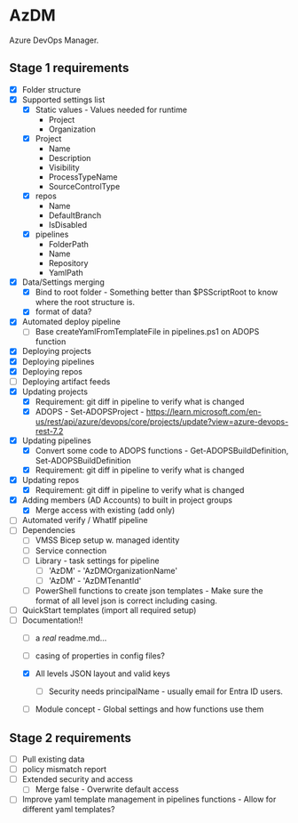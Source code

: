 # AzDM
Azure DevOps Manager.

## Stage 1 requirements

- [x] Folder structure 
- [x] Supported settings list
    - [x] Static values - Values needed for runtime
        - Project
        - Organization
    - [x] Project
        - Name
        - Description
        - Visibility
        - ProcessTypeName
        - SourceControlType
    - [x] repos
        - Name
        - DefaultBranch
        - IsDisabled
    - [x] pipelines
        - FolderPath
        - Name
        - Repository
        - YamlPath
- [x] Data/Settings merging
    - [x] Bind to root folder - Something better than $PSScriptRoot to know where the root structure is.
    - [x] format of data?
- [x] Automated deploy pipeline
    - [ ] Base createYamlFromTemplateFile in pipelines.ps1 on ADOPS function
- [x] Deploying projects
- [x] Deploying pipelines
- [x] Deploying repos
- [ ] Deploying artifact feeds
- [x] Updating projects
    - [x] Requirement: git diff in pipeline to verify what is changed
    - [x] ADOPS - Set-ADOPSProject - https://learn.microsoft.com/en-us/rest/api/azure/devops/core/projects/update?view=azure-devops-rest-7.2
- [x] Updating pipelines
    - [x] Convert some code to ADOPS functions - Get-ADOPSBuildDefinition, Set-ADOPSBuildDefinition
    - [x] Requirement: git diff in pipeline to verify what is changed
- [x] Updating repos
    - [x] Requirement: git diff in pipeline to verify what is changed
- [x] Adding members (AD Accounts) to built in project groups
    - [x] Merge access with existing (add only) 
- [ ] Automated verify / WhatIf pipeline
- [ ] Dependencies
    - [ ] VMSS Bicep setup w. managed identity
    - [ ] Service connection
    - [ ] Library - task settings for pipeline
        - [ ] 'AzDM' - 'AzDMOrganizationName'
        - [ ] 'AzDM' - 'AzDMTenantId'
    - [ ] PowerShell functions to create json templates - Make sure the format of all level json is correct including casing.
- [ ] QuickStart templates (import all required setup)
- [ ] Documentation!!
    - [ ] a _real_ readme.md...
    - [ ] casing of properties in config files?
    - [x] All levels JSON layout and valid keys
        - [ ] Security needs principalName - usually email for Entra ID users.
    - [ ] Module concept - Global settings and how functions use them


## Stage 2 requirements

- [ ] Pull existing data
- [ ] policy mismatch report
- [ ] Extended security and access
    - [ ] Merge false - Overwrite default access
- [ ] Improve yaml template management in pipelines functions - Allow for different yaml templates?